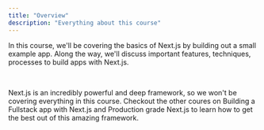 ```yaml
---
title: "Overview"
description: "Everything about this course"
---
```


In this course, we'll be covering the basics of Next.js by building out a small example app. Along the way, we'll discuss important features, techniques, processes to build apps with Next.js.

<br>

Next.js is an incredibly powerful and deep framework, so we won't be covering everything in this course. Checkout the other coures on Building a Fullstack app with Next.js and Production grade Next.js to learn how to get the best out of this amazing framework.

[vercel]: https://vercel.com
[nextjs]: https://nextjs.com
